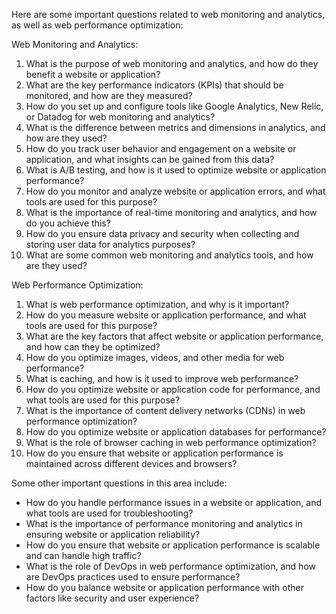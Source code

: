 Here are some important questions related to web monitoring and analytics, as well as web performance optimization:

Web Monitoring and Analytics:

1. What is the purpose of web monitoring and analytics, and how do they benefit a website or application?
2. What are the key performance indicators (KPIs) that should be monitored, and how are they measured?
3. How do you set up and configure tools like Google Analytics, New Relic, or Datadog for web monitoring and analytics?
4. What is the difference between metrics and dimensions in analytics, and how are they used?
5. How do you track user behavior and engagement on a website or application, and what insights can be gained from this data?
6. What is A/B testing, and how is it used to optimize website or application performance?
7. How do you monitor and analyze website or application errors, and what tools are used for this purpose?
8. What is the importance of real-time monitoring and analytics, and how do you achieve this?
9. How do you ensure data privacy and security when collecting and storing user data for analytics purposes?
10. What are some common web monitoring and analytics tools, and how are they used?

Web Performance Optimization:

1. What is web performance optimization, and why is it important?
2. How do you measure website or application performance, and what tools are used for this purpose?
3. What are the key factors that affect website or application performance, and how can they be optimized?
4. How do you optimize images, videos, and other media for web performance?
5. What is caching, and how is it used to improve web performance?
6. How do you optimize website or application code for performance, and what tools are used for this purpose?
7. What is the importance of content delivery networks (CDNs) in web performance optimization?
8. How do you optimize website or application databases for performance?
9. What is the role of browser caching in web performance optimization?
10. How do you ensure that website or application performance is maintained across different devices and browsers?

Some other important questions in this area include:

- How do you handle performance issues in a website or application, and what tools are used for troubleshooting?
- What is the importance of performance monitoring and analytics in ensuring website or application reliability?
- How do you ensure that website or application performance is scalable and can handle high traffic?
- What is the role of DevOps in web performance optimization, and how are DevOps practices used to ensure performance?
- How do you balance website or application performance with other factors like security and user experience?

